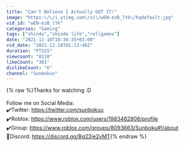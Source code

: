 ```yaml
---
title: "Can't Believe I Actually GOT IT!"
image: "https:\/\/i.ytimg.com\/vi\/wEN-ezB_lYk\/hqdefault.jpg"
vid_id: "wEN-ezB_lYk"
categories: "Gaming"
tags: ["shindo","shindo life","rellgames"]
date: "2021-11-18T10:36:35+03:00"
vid_date: "2021-11-18T01:13:46Z"
duration: "PT32S"
viewcount: "8110"
likeCount: "381"
dislikeCount: "6"
channel: "Sunbokuu"
---
```

{% raw %}Thanks for watching :D<br /><br />Follow me on Social Media:<br />✔️Twitter: <a rel="nofollow" target="blank" href="https://twitter.com/sunbokuu">https://twitter.com/sunbokuu</a><br />✔️Roblox: <a rel="nofollow" target="blank" href="https://www.roblox.com/users/1983462808/profile">https://www.roblox.com/users/1983462808/profile</a><br />✔️Group: <a rel="nofollow" target="blank" href="https://www.roblox.com/groups/8093663/Sunboku#!/about">https://www.roblox.com/groups/8093663/Sunboku#!/about</a><br />💬Discord: <a rel="nofollow" target="blank" href="https://discord.gg/Bg22je2vMT">https://discord.gg/Bg22je2vMT</a>{% endraw %}
